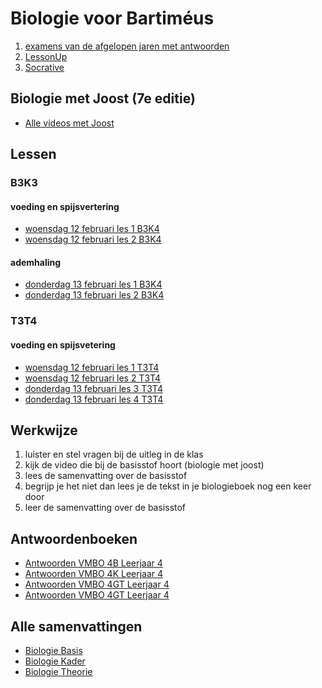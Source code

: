 # Biologie voor Bartiméus


1. [examens van de afgelopen jaren met antwoorden](https:/www.examenblad.nl)
2. [LessonUp](https://www.lessonup.com)
3. [Socrative](https://www.socrative.com)


## Biologie met Joost (7e editie)
- [Alle videos met Joost](https://www.biologiemetjoost.nl/alles-om-je-te-helpen-met-biologie)

## Lessen

### B3K3
#### voeding en spijsvertering
- [woensdag 12 februari les 1 B3K4](kblw/spijsverteringles1.md)
- [woensdag 12 februari les 2 B3K4](kblw/spijsverteringles2.md)

#### ademhaling
- [donderdag 13 februari les 1 B3K4](kblw/ademhalingles1.md)
- [donderdag 13 februari les 2 B3K4](kblw/ademhalingles2.md)

### T3T4 
#### voeding en spijsvetering
- [woensdag 12 februari les 1 T3T4](tlw/spijsverteringles1.md)
- [woensdag 12 februari les 2 T3T4](tlw/spijsverteringles2.md)
- [donderdag 13 februari les 3 T3T4](tlw/spijsverteringles3.md)
- [donderdag 13 februari les 4 T3T4](tlw/spijsverteringles4.md)


## Werkwijze
1. luister en stel vragen bij de uitleg in de klas
2. kijk de video die bij de basisstof hoort (biologie met joost)
2. lees de samenvatting over de basisstof
4. begrijp je het niet dan lees je de tekst in je biologieboek nog een keer door
5. leer de samenvatting over de basisstof

## Antwoordenboeken
* [Antwoorden VMBO 4B Leerjaar 4](antwoordenboek/4B_antwoordenboek.pdf)
* [Antwoorden VMBO 4K Leerjaar 4](antwoordenboek/4K_antwoordenboek.pdf)
* [Antwoorden VMBO 4GT Leerjaar 4](antwoordenboek/4GT_antwoordenboek.pdf)
* [Antwoorden VMBO 4GT Leerjaar 4](antwoordenboek/GT/4GT_antwoorden.md)


## Alle samenvattingen
- [Biologie Basis](samenvattingen/b/OTO_B3B4.pdf)
- [Biologie Kader](samenvattingen/k/SV3K4K.pdf)
- [Biologie Theorie](samenvattingen/tl/SV3T4T.pdf)


